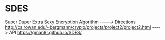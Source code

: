 # SDES
Super Duper Extra Sexy Encryption Algorithm
---->  Directions http://cs.rowan.edu/~bergmann/crypto/projects/project2/project2.html
----> API https://gman8r.github.io/SDES/
